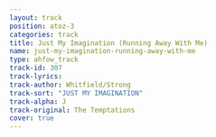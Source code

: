 ```yaml
---
layout: track
position: atoz-3
categories: track
title: Just My Imagination (Running Away With Me)
name: just-my-imagination-running-away-with-me
type: ahfow_track
track-id: 307
track-lyrics: 
track-author: Whitfield/Strong
track-sort: "JUST MY IMAGINATION"
track-alpha: J
track-original: The Temptations
cover: true
---
```

